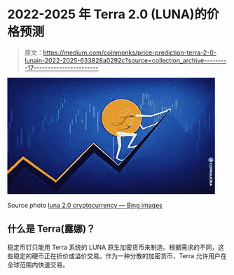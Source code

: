 # 2022-2025 年 Terra 2.0 (LUNA)的价格预测

> 原文：<https://medium.com/coinmonks/price-prediction-terra-2-0-lunain-2022-2025-633828a0292c?source=collection_archive---------17----------------------->

![](img/d64a9af15a000bc32fc643b396a2145c.png)

Source photo [luna 2.0 cryptocurrency — Bing images](https://www.bing.com/images/search?view=detailV2&ccid=rC5a7MC%2b&id=52D51DDA731E387A69629C76B2984C5A9488EE16&thid=OIF.lXbZHhpc3DwhAO4O6tK4cQ&mediaurl=https%3a%2f%2fth.bing.com%2fth%2fid%2fR.ac2e5aecc0be0d8f0711c2ec6b0bf995%3frik%3d%26riu%3dhttp%253a%252f%252fcoinquora.com%252fwp-content%252fuploads%252f2022%252f06%252fLUNA-2.jpg%26ehk%3d9ux8J4QHKamEBZ70U421Lrjbq7w%252b56S2mIfz4Ym22qw%253d%26risl%3d%26pid%3dImgRaw%26r%3d0&exph=411&expw=730&q=luna+2.0+cryptocurrency&simid=7029966119967&FORM=IRPRST&ck=9576D91E1A5CDC3C2100EE0EEAD2B871&selectedIndex=7&ajaxhist=0&ajaxserp=0)

## 什么是 Terra(露娜)？

稳定币钉只能用 Terra 系统的 LUNA 原生加密货币来制造。根据需求的不同，这些稳定的硬币正在折价或溢价交易。作为一种分散的加密货币，Terra 允许用户在全球范围内快速交易。